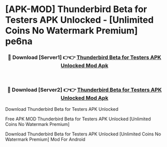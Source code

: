 # [APK-MOD] Thunderbird Beta for Testers APK Unlocked - [Unlimited Coins No Watermark Premium] pe6na



<div align="center">
<h3>🔴 Download [Server1] 👉👉 <a href="https://momento.my/?title=Thunderbird_Beta_for_Testers_APK_Unlocked">Thunderbird Beta for Testers APK Unlocked Mod Apk</a></h3><br>

<h3>🔴 Download [Server2] 👉👉 <a href="https://momento.my/?title=Thunderbird_Beta_for_Testers_APK_Unlocked">Thunderbird Beta for Testers APK Unlocked Mod Apk</a></h3>
</div>



Download Thunderbird Beta for Testers APK Unlocked 

Free APK MOD Thunderbird Beta for Testers APK Unlocked [Unlimited Coins No Watermark Premium]

Download Thunderbird Beta for Testers APK Unlocked [Unlimited Coins No Watermark Premium] Mod For Android
